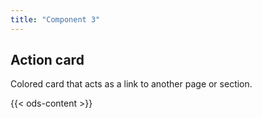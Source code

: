 ```yaml
---
title: "Component 3"
---
```


## Action card

Colored card that acts as a link to another page or section.

{{< ods-content >}}